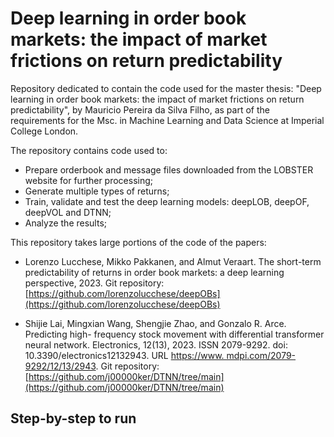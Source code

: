 # Deep learning in order book markets: the impact of market frictions on return predictability
Repository dedicated to contain the code used for the master thesis: "Deep learning in order book markets: the impact of market frictions on return predictability", by Mauricio Pereira da Silva Filho, as part of the requirements for the Msc. in Machine Learning and Data Science at Imperial College London.

The repository contains code used to:

- Prepare orderbook and message files downloaded from the LOBSTER website for further processing;
- Generate multiple types of returns;
- Train, validate and test the deep learning models: deepLOB, deepOF, deepVOL and DTNN;
- Analyze the results;

This repository takes large portions of the code of the papers:

- Lorenzo Lucchese, Mikko Pakkanen, and Almut Veraart. The short-term predictability
of returns in order book markets: a deep learning perspective, 2023. Git repository: [https://github.com/lorenzolucchese/deepOBs](https://github.com/lorenzolucchese/deepOBs)

- Shijie Lai, Mingxian Wang, Shengjie Zhao, and Gonzalo R. Arce. Predicting high-
frequency stock movement with differential transformer neural network. Electronics,
12(13), 2023. ISSN 2079-9292. doi: 10.3390/electronics12132943. URL [https://www.
mdpi.com/2079-9292/12/13/2943](https://mdpi.com/2079-9292/12/13/2943). Git repository: [https://github.com/j00000ker/DTNN/tree/main](https://github.com/j00000ker/DTNN/tree/main)

## Step-by-step to run
